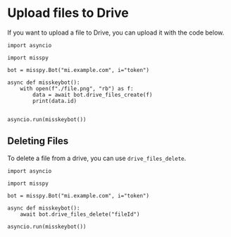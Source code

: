 # Upload files to Drive
If you want to upload a file to Drive, you can upload it with the code below.

```
import asyncio

import misspy

bot = misspy.Bot("mi.example.com", i="token")

async def misskeybot():
    with open(f"./file.png", "rb") as f:
        data = await bot.drive_files_create(f)
        print(data.id)
        
    
asyncio.run(misskeybot())
```

## Deleting Files
To delete a file from a drive, you can use `drive_files_delete`.

```
import asyncio

import misspy

bot = misspy.Bot("mi.example.com", i="token")

async def misskeybot():
    await bot.drive_files_delete("fileId")
    
asyncio.run(misskeybot())
```